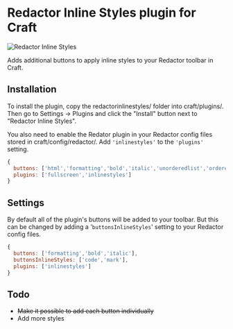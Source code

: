 # Redactor Inline Styles plugin for Craft

![Redactor Inline Styles](https://github.com/carlcs/craft-redactorinlinestyles/blob/master/redactorinlinestyles.png)

Adds additional buttons to apply inline styles to your Redactor toolbar in Craft.

## Installation

To install the plugin, copy the redactorinlinestyles/ folder into craft/plugins/. Then go to Settings → Plugins and click the "Install" button next to "Redactor Inline Styles".

You also need to enable the Redator plugin in your Redactor config files stored in craft/config/redactor/. Add `'inlinestyles'` to the `'plugins'` setting.

```javascript
{
  buttons: ['html','formatting','bold','italic','unorderedlist','orderedlist','link','image','video'],
  plugins: ['fullscreen','inlinestyles']
}
```

## Settings

By default all of the plugin's buttons will be added to your toolbar. But this can be changed by adding a '`buttonsInlineStyles`' setting to your Redactor config files.

```javascript
{
  buttons: ['formatting','bold','italic'],
  buttonsInlineStyles: ['code','mark'],
  plugins: ['inlinestyles']
}
```

## Todo

- ~~Make it possible to add each button individually~~
- Add more styles
